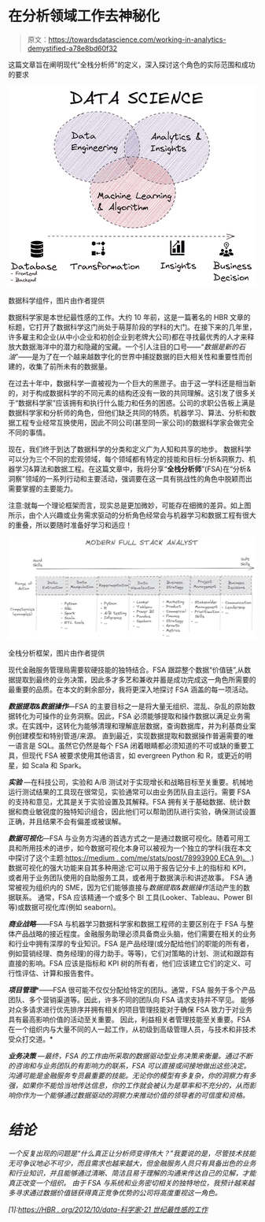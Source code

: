# 在分析领域工作去神秘化

> 原文：<https://towardsdatascience.com/working-in-analytics-demystified-a78e8bd60f32>

这篇文章旨在阐明现代“全栈分析师”的定义，深入探讨这个角色的实际范围和成功的要求

![](img/0f82d9604c38280ddb9ea51aabd69c4f.png)

数据科学组件，图片由作者提供

数据科学家是本世纪最性感的工作。大约 10 年前，这是一篇著名的 HBR 文章的标题，它打开了数据科学这门尚处于萌芽阶段的学科的大门。在接下来的几年里，许多雇主和企业(从中小企业和初创企业到老牌大公司)都在寻找最优秀的人才来释放大数据海洋中的潜力和隐藏的宝藏。一个引人注目的口号——“*数据是新的石油*”——是为了在一个越来越数字化的世界中捕捉数据的巨大相关性和重要性而创建的，收集了前所未有的数据量。

在过去十年中，数据科学一直被视为一个巨大的黑匣子。由于这一学科还是相当新的，对于构成数据科学的不同元素的结构还没有一致的共同理解。这引发了很多关于“数据科学家”应该拥有和执行什么能力和任务的困惑。公司的求职公告板上满是数据科学家和分析师的角色，但他们缺乏共同的特质。机器学习、算法、分析和数据工程专业经常互换使用，因此不同公司(甚至同一家公司)的数据科学家会做完全不同的事情。

现在，我们终于到达了数据科学的分类和定义广为人知和共享的地步。
数据科学可以分为三个不同的宏观领域，每个领域都有特定的技能和目标:分析&洞察力、机器学习&算法和数据工程。在这篇文章中，我将分享“**全栈分析师**”(FSA)在“分析&洞察”领域的一系列行动和主要活动，强调要在这一具有挑战性的角色中脱颖而出需要掌握的主要能力。

注意:就每一个理论框架而言，现实总是更加微妙，可能存在细微的差异。如上图所示，由个人兴趣或业务需求驱动的分析角色经常会与机器学习和数据工程有很大的重叠，所以要随时准备好学习和适应！

![](img/0ecbed4e1b1400046a13f443c020649a.png)

全栈分析框架，图片由作者提供

现代金融服务管理局需要软硬技能的独特结合。FSA 跟踪整个数据“价值链”,从数据提取到最终的业务决策，因此多才多艺和兼收并蓄是成功完成这一角色所需要的最重要的品质。在本文的剩余部分，我将更深入地探讨 FSA 涵盖的每一项活动。

***数据提取&数据操作***—FSA 的主要目标之一是将大量无组织、混乱、杂乱的原始数据转化为可操作的业务洞察。因此，FSA 必须能够提取和操作数据以满足业务需求。在实践中，这转化为能够清理和理解底层数据，查询数据库，并为利基商业案例创建模型和特别管道/来源。
直到最近，实现数据提取和数据操作普遍需要的唯一语言是 SQL。虽然它仍然是每个 FSA 闭着眼睛都必须知道的不可或缺的重要工具，但现代 FSA 被要求使用其他语言，如 evergreen Python 和 R，或更近的明星，如 Scala 和 Spark。

***实验*** —在科技公司，实验和 A/B 测试对于实现增长和战略目标至关重要。机械地运行测试结果的工具现在很常见，实验通常可以由业务团队自主运行。需要 FSA 的支持和意见，尤其是关于实验设置及其解释。FSA 拥有关于基础数据、统计数据和商业敏锐度的独特知识组合，因此他们可以帮助团队进行实验，确保测试设置正确，并且结果不会有偏差或被误解。

***数据可视化***—FSA 与业务方沟通的首选方式之一是通过数据可视化。随着可用工具和所用技术的进步，如今数据可视化本身可以被视为一个独立的学科(我在本文中探讨了这个主题:[https://medium . com/me/stats/post/78993900 ECA 9)。](https://medium.com/me/stats/post/78993900eca9).)数据可视化的强大功能来自其多种用途:它可以用于报告记分卡上的指标和 KPI，或者用于业务团队使用的自助服务工具，或者用于数据演示和讲述故事。
FSA 通常被视为组织内的 SME，因为它们能够直接与*数据提取&数据操作*活动产生的数据联系。
通常，FSA 应该精通一个或多个 BI 工具(Looker、Tableau、Power BI 等)或数据可视化库(例如 seaborn)。

***商业战略***——FSA 与机器学习数据科学家和数据工程师的主要区别在于 FSA 与整体产品战略的接近程度。金融服务助理必须具备商业头脑，他们需要在相关的业务和行业中拥有深厚的专业知识。FSA 是产品经理(或分配给他们的职能的所有者，例如营销经理、商务经理)的得力助手。等等)，它们对策略的计划、测试和跟踪有直接的影响。FSA 应该是指标和 KPI 树的所有者，他们应该建立它们的定义、可行性评估、计算和报告套件。

***项目管理****——FSA 很可能不仅仅分配给特定的团队。通常，FSA 服务于多个产品团队、多个营销渠道等。因此，许多不同的团队向 FSA 请求支持并不罕见。
能够对众多请求进行优先排序并拥有相关的项目管理技能对于确保 FSA 致力于对业务具有最高影响价值的活动至关重要。
因此，利益相关者管理技能至关重要。FSA 在一个组织内与大量不同的人一起工作，从初级到高级管理人员，与技术和非技术受众打交道。*

****业务决策*** —最终，FSA 的工作由所采取的数据驱动型业务决策来衡量。通过不断的咨询和与业务团队的有影响力的联系，FSA 可以直接或间接地做出这些决定。沟通可能是金融服务专员最重要的技能。无论你的模型有多复杂，你的洞察力有多强，如果你不能恰当地传达信息，你的工作就会被认为是草率和不充分的，从而影响你作为一个能够通过数据驱动的洞察力来推动价值的领导者的可信度和资格。*

# ***结论***

*一个反复出现的问题是“什么真正让分析师变得伟大？”我要说的是，尽管技术技能无可争议地必不可少，而且需求也越来越大，但金融服务人员只有具备出色的业务和行业知识，并且能够通过清晰、简洁且易于理解的沟通来传达自己的见解，才能真正改变一个组织。
由于 FSA 与系统和业务密切相关的独特地位，我预计越来越多寻求通过数据价值链获得真正竞争优势的公司将高度重视这一角色。*

*[1]:[https://HBR . org/2012/10/data-科学家-21 世纪最性感的工作](https://hbr.org/2012/10/data-scientist-the-sexiest-job-of-the-21st-century)*